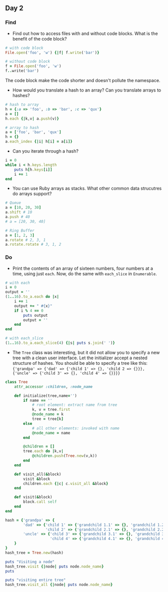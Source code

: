 ## Day 2

### Find

- Find out how to access files with and without code blocks. What is the
  benefit of the code block?

```ruby
# with code block
File.open('foo', 'w') {|f| f.write('bar')}

# without code block
f = File.open('foo', 'w')
f..write('bar')
```

The code block make the code shorter and doesn't pollute the namespace.

- How would you translate a hash to an array? Can you translate arrays to
  hashes?

```ruby
# hash to array
h = {:a => 'foo', :b => 'bar', :c => 'qux'}
a = []
h.each {|k,v| a.push(v)}

# array to hash
a = ['foo', 'bar', 'qux']
h = {}
a.each_index {|i| h[i] = a[i]}
```

- Can you iterate through a hash?

```ruby
i = 0
while i < h.keys.length
    puts h[h.keys[i]]
    i += 1
end
```

- You can use Ruby arrays as stacks. What other common data strucutres do
  arrays support?

```ruby
# Queue
a = [10, 20, 30]
a.shift # 10
a.push # 40
# a = [20, 30, 40]

# Ring Buffer
a = [1, 2, 3]
a.rotate # 2, 3, 1
a.rotate.rotate # 3, 1, 2
```

### Do

- Print the contents of an array of sixteen numbers, four numbers at a time, using just `each`. Now, do the same with `each_slice` in `Enumerable`.

```ruby
# with each
i = 0
output = ''
(1..16).to_a.each do |x|
    i += 1
    output += " #{x}"
    if i % 4 == 0
        puts output
        output = ''
    end
end

# with each_slice
(1..16).to_a.each_slice(4) {|s| puts s.join(' ')}
```

- The `Tree` class was interesting, but it did not allow you to specify a new
  tree with a clean user interface. Let the initializer accept a nested
  structure of hashes. You should be able to specify a tree like this:
  `{'grandpa' => {'dad' => {'child 1' => {}, 'child 2 => {}}}, {'uncle' =>
  {'child 3' => {}, 'child 4' => {}}}}`

```ruby
class Tree
    attr_accessor :children, :node_name

    def initialize(tree,name='')
        if name == ''
            # root element: extract name from tree
            k, v = tree.first
            @node_name = k
            tree = tree[k]
        else
            # all other elements: invoked with name
            @node_name = name
        end

        @children = []
        tree.each do |k,v|
            @children.push(Tree.new(v,k))
        end
    end

    def visit_all(&block)
        visit &block
        children.each {|c| c.visit_all &block}
    end

    def visit(&block)
        block.call self
    end
end

hash = {'grandpa' => {
        'dad' => {'child 1' => {'grandchild 1.1' => {}, 'grandchild 1.2' => {}},
                  'child 2' => {'grandchild 2.1' => {}, 'grandchild 2.2' => {}}},
        'uncle' => {'child 3' => {'grandchild 3.1' => {}, 'grandchild 3.2' => {}},
                    'child 4' => {'grandchild 4.1' => {}, 'grandchild 4.2' => {}}}
    }
}
hash_tree = Tree.new(hash)

puts "Visiting a node"
hash_tree.visit {|node| puts node.node_name}
puts

puts "visiting entire tree"
hash_tree.visit_all {|node| puts node.node_name}
```
